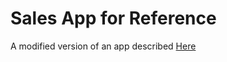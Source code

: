 # Sales App for Reference
A modified version of an app described [Here](https://www.youtube.com/watch?v=Sb0A9i6d320)
